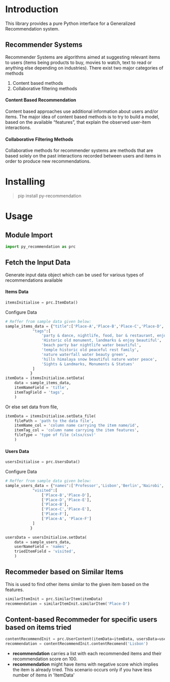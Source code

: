 # Introduction
This library provides a pure Python interface for a Generalized Recommendation system.

## Recommender Systems
Recommender Systems are algorithms aimed at suggesting relevant items to users (items being products to buy, movies to watch, text to read or anything else depending on industries). There exist two major categories of methods 
1. Content based methods
2. Collaborative filtering methods

#### Content Based Recommendation
Content based approaches use additional information about users and/or items. The major idea of content based methods is to try to build a model, based on the available “features”, that explain the observed user-item interactions.

#### Collaborative Filtering Methods
Collaborative methods for recommender systems are methods that are based solely on the past interactions recorded between users and items in order to produce new recommendations. 



# Installing

> pip install py-recommendation




# Usage



## Module Import

```python
import py_recommendation as prc
```



## Fetch the Input Data
Generate input data object which can be used for various types of recommendations available


#### Items Data
```python
itemsInitialise = prc.ItemData()
```
Configure Data
```python
# Reffer from sample data given below:
sample_items_data = {"title":['Place-A','Place-B','Place-C','Place-D','Place-E','Place-F','Place-G'],
            "tags":[
                'party & dance, nightlife, food, bar & restaurant, enjoy family',
                'Historic old monument, landmarks & enjoy beautiful',
                'beach party bar nightlife water beautiful',
                'temple historic old peaceful rest family',
                'nature waterfall water beauty green',
                'hills himalaya snow beautiful nature water peace',
                'Sights & Landmarks, Monuments & Statues'
            ]
           }
itemData = itemsInitialise.setData(
    data = sample_items_data,
    itemNameField = 'title',
    itemTagField = 'tags',
    )
```

Or else set data from file,
```python
itemData = itemsInitialise.setData_file(
    filePath = 'path to the data file',
    itemName_col = 'column name carrying the item name/id',
    itemTag_col = 'column name carrying the item features',
    fileType = 'type of file (xlsx/csv)'
    )
```

#### Users Data
```python
usersInitialise = prc.UsersData()
```
Configure Data
```python
# Reffer from sample data given below:
sample_users_data = {"names":['Professor','Lisbon','Berlin','Nairobi','Helsinki','Rio'],
            "visited":[
                ['Place-B','Place-D'],
                ['Place-D','Place-E'],
                ['Place-B'],
                ['Place-C','Place-E'],
                ['Place-F'],
                ['Place-A', 'Place-F']
            ]
           }

usersData = usersInitialise.setData(
    data = sample_users_data,
    userNameField = 'names',
    triedItemField = 'visited',
    )
```

## Recommeder based on Similar Items
This is used to find other items similar to the given item based on the features.

```python
similarItemInit = prc.SimilarItem(itemData)
recommendation = similarItemInit.similarItem('Place-D')
```

## Content-based Recommeder for specific users based on items tried
```python
contentRecommendInit = prc.UserContent(itemData=itemData, usersData=usersData)
recommendation = contentRecommendInit.contentRecomend('Lisbon')
```


* **recommendation** carries a list with each recommended items and their recommendation score on 100.
* **recommendation** might have items with negative score which implies the item is already tried. This scenario occurs only if you have less number of items in 'ItemData'




